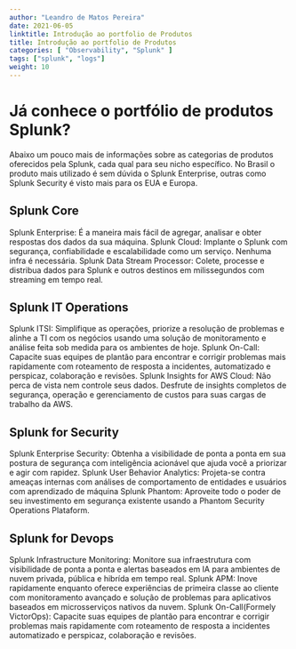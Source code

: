 ```yaml
---
author: "Leandro de Matos Pereira"
date: 2021-06-05
linktitle: Introdução ao portfolio de Produtos
title: Introdução ao portfolio de Produtos
categories: [ "Observability", "Splunk" ]
tags: ["splunk", "logs"]
weight: 10
---
```


# Já conhece o portfólio de produtos Splunk?

Abaixo um pouco mais de informações sobre as categorias de produtos oferecidos pela Splunk, cada qual para seu nicho específico. No Brasil o produto mais utilizado é sem dúvida o Splunk Enterprise, outras como Splunk Security é visto mais para os EUA e Europa.

## Splunk Core
Splunk Enterprise: É a maneira mais fácil de agregar, analisar e obter respostas dos dados da sua máquina.
Splunk Cloud: Implante o Splunk com segurança, confiabilidade e escalabilidade como um serviço. Nenhuma infra é necessária.
Splunk Data Stream Processor: Colete, processe e distribua dados para Splunk e outros destinos em milissegundos com streaming em tempo real.

## Splunk IT Operations
Splunk ITSI: Simplifique as operações, priorize a resolução de problemas e alinhe a TI com os negócios usando uma solução de monitoramento e análise feita sob medida para os ambientes de hoje.
Splunk On-Call: Capacite suas equipes de plantão para encontrar e corrigir problemas mais rapidamente com roteamento de resposta a incidentes, automatizado e perspicaz, colaboração e revisões.
Splunk Insights for AWS Cloud: Não perca de vista nem controle seus dados. Desfrute de insights completos de segurança, operação e gerenciamento de custos para suas cargas de trabalho da AWS.

## Splunk for Security
Splunk Enterprise Security: Obtenha a visibilidade de ponta a ponta em sua postura de segurança com inteligência acionável que ajuda você a priorizar e agir com rapidez.
Splunk User Behavior Analytics: Projeta-se contra ameaças internas com análises de comportamento de entidades e usuários com aprendizado de máquina
Splunk Phantom: Aproveite todo o poder de seu investimento em segurança existente usando a Phantom Security Operations Plataform.

## Splunk for Devops
Splunk Infrastructure Monitoring: Monitore sua infraestrutura com visibilidade de ponta a ponta e alertas baseados em IA para ambientes de nuvem privada, pública e hibrída em tempo real.
Splunk APM: Inove rapidamente enquanto oferece experiências de primeira classe ao cliente com monitoramento avançado e solução de problemas para aplicativos baseados em microsserviços nativos da nuvem.
Splunk On-Call(Formely VictorOps): Capacite suas equipes de plantão para encontrar e corrigir problemas mais rapidamente com roteamento de resposta a incidentes automatizado e perspicaz, colaboração e revisões.